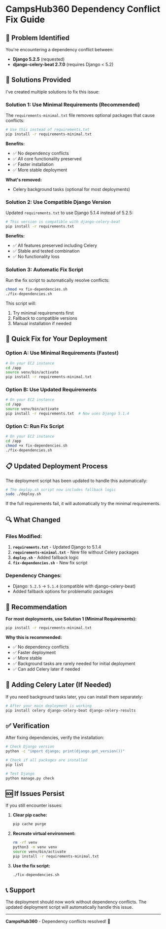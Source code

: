 # CampsHub360 Dependency Conflict Fix Guide

## 🚨 Problem Identified

You're encountering a dependency conflict between:
- **Django 5.2.5** (requested)
- **django-celery-beat 2.7.0** (requires Django < 5.2)

## 🔧 Solutions Provided

I've created multiple solutions to fix this issue:

### **Solution 1: Use Minimal Requirements (Recommended)**

The `requirements-minimal.txt` file removes optional packages that cause conflicts:

```bash
# Use this instead of requirements.txt
pip install -r requirements-minimal.txt
```

**Benefits:**
- ✅ No dependency conflicts
- ✅ All core functionality preserved
- ✅ Faster installation
- ✅ More stable deployment

**What's removed:**
- Celery background tasks (optional for most deployments)

### **Solution 2: Use Compatible Django Version**

Updated `requirements.txt` to use Django 5.1.4 instead of 5.2.5:

```bash
# This version is compatible with django-celery-beat
pip install -r requirements.txt
```

**Benefits:**
- ✅ All features preserved including Celery
- ✅ Stable and tested combination
- ✅ No functionality loss

### **Solution 3: Automatic Fix Script**

Run the fix script to automatically resolve conflicts:

```bash
chmod +x fix-dependencies.sh
./fix-dependencies.sh
```

This script will:
1. Try minimal requirements first
2. Fallback to compatible versions
3. Manual installation if needed

## 🚀 Quick Fix for Your Deployment

### **Option A: Use Minimal Requirements (Fastest)**

```bash
# On your EC2 instance
cd /app
source venv/bin/activate
pip install -r requirements-minimal.txt
```

### **Option B: Use Updated Requirements**

```bash
# On your EC2 instance
cd /app
source venv/bin/activate
pip install -r requirements.txt  # Now uses Django 5.1.4
```

### **Option C: Run Fix Script**

```bash
# On your EC2 instance
cd /app
chmod +x fix-dependencies.sh
./fix-dependencies.sh
```

## 📋 Updated Deployment Process

The deployment script has been updated to handle this automatically:

```bash
# The deploy.sh script now includes fallback logic
sudo ./deploy.sh
```

If the full requirements fail, it will automatically try the minimal requirements.

## 🔍 What Changed

### **Files Modified:**
1. **`requirements.txt`** - Updated Django to 5.1.4
2. **`requirements-minimal.txt`** - New file without Celery packages
3. **`deploy.sh`** - Added fallback logic
4. **`fix-dependencies.sh`** - New fix script

### **Dependency Changes:**
- Django: `5.2.5` → `5.1.4` (compatible with django-celery-beat)
- Added fallback options for problematic packages

## 🎯 Recommendation

**For most deployments, use Solution 1 (Minimal Requirements):**

```bash
pip install -r requirements-minimal.txt
```

**Why this is recommended:**
- ✅ No dependency conflicts
- ✅ Faster deployment
- ✅ More stable
- ✅ Background tasks are rarely needed for initial deployment
- ✅ Can add Celery later if needed

## 🔄 Adding Celery Later (If Needed)

If you need background tasks later, you can install them separately:

```bash
# After your main deployment is working
pip install celery django-celery-beat django-celery-results
```

## ✅ Verification

After fixing dependencies, verify the installation:

```bash
# Check Django version
python -c "import django; print(django.get_version())"

# Check if all packages are installed
pip list

# Test Django
python manage.py check
```

## 🆘 If Issues Persist

If you still encounter issues:

1. **Clear pip cache:**
   ```bash
   pip cache purge
   ```

2. **Recreate virtual environment:**
   ```bash
   rm -rf venv
   python3 -m venv venv
   source venv/bin/activate
   pip install -r requirements-minimal.txt
   ```

3. **Use the fix script:**
   ```bash
   ./fix-dependencies.sh
   ```

## 📞 Support

The deployment should now work without dependency conflicts. The updated deployment script will automatically handle this issue.

---

**CampsHub360** - Dependency conflicts resolved! 🎉
